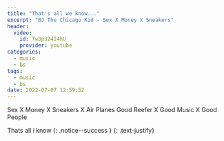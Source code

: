 ```yaml
---
title: "That's all we know..."
excerpt: "BJ The Chicago Kid - Sex X Money X Sneakers"
header:
  video:
    id: Tw3p324I4hU
    provider: youtube
categories:
  - music
  - bs
tags:
  - music
  - bs
date: 2022-07-07 12:59:52
---
```


Sex X Money X Sneakers X Air Planes
Good Reefer X Good Music X Good People

Thats all i know
{: .notice--success }
{: .text-justify}